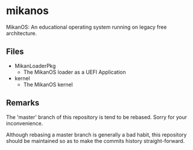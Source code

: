 # mikanos
MikanOS: An educational operating system running on legacy free architecture.

## Files

- MikanLoaderPkg
    - The MikanOS loader as a UEFI Application
- kernel
    - The MikanOS kernel

## Remarks

The 'master' branch of this repository is tend to be rebased.
Sorry for your inconvenience.

Although rebasing a master branch is generally a bad habit, this repository
should be maintained so as to make the commits history straight-forward.
